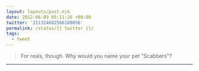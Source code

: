 ```yaml
---
layout: layouts/post.njk
date: 2012-06-09 05:11:26 +00:00
twitter: '211324602566189056'
permalink: /status/{{ twitter }}/
tags: 
  - tweet
---
```


> For reals, though. Why would you name your pet "Scabbers"?

---
